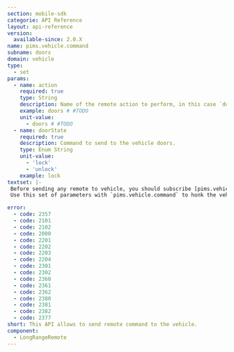 ```yaml
---
section: mobile-sdk
categorie: API Reference
layout: api-reference
version:
  available-since: 2.0.X
name: pims.vehicle.command
subname: doors
domain: vehicle
type: 
  - set
params:
  - name: action
    required: true
    type: String
    description: Name of the remote action to perform, in this case `doors`.
    example: doors # #TODO
    unit-value:
      - doors # #TODO
  - name: doorState
    required: true
    description: Command to send to the vehicle doors.
    type: Enum String
    unit-value: 
      - 'lock'
      - 'unlock'
    example: lock
textset: |-
 Before sending any remote to vehicle, you should subscribe [pims.vehicle.signal](#api-pims-vehicle-signal).
 Use this set of parameters with `pims.vehicle.command` to honk the vehicle horn.

error:
  - code: 2357
  - code: 2101
  - code: 2102
  - code: 2000
  - code: 2201
  - code: 2202
  - code: 2203
  - code: 2204
  - code: 2301
  - code: 2302
  - code: 2360
  - code: 2361
  - code: 2362
  - code: 2380
  - code: 2381
  - code: 2382
  - code: 2377
short: This API allows to send remote command to the vehicle.
component: 
  - LongRangeRemote
---
```


